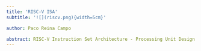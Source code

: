 ```yaml
---
title: 'RISC-V ISA'
subtitle: '![](riscv.png){width=5cm}'

author: Paco Reina Campo

abstract: RISC-V Instruction Set Architecture - Processing Unit Design and Verification
---
```

